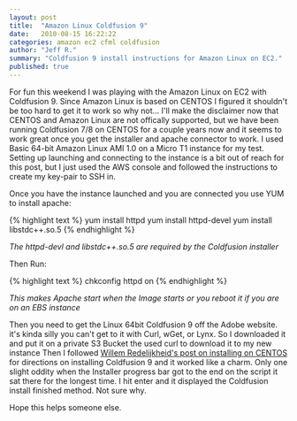 ```yaml
---
layout: post
title:  "Amazon Linux Coldfusion 9"
date:   2010-08-15 16:22:22
categories: amazon ec2 cfml coldfusion 
author: "Jeff R."
summary: "Coldfusion 9 install instructions for Amazon Linux on EC2."
published: true
---
```


For fun this weekend I was playing with the Amazon Linux on EC2  with Coldfusion 9.  Since Amazon Linux is based on CENTOS I figured it shouldn't be too hard to get it to work so why not...  I'll make the disclaimer now that CENTOS and Amazon Linux are not offically supported, but we have been running Coldfusion 7/8 on CENTOS for a couple years now and it seems to work great once you get the installer and apache connector to work.
I used Basic 64-bit Amazon Linux AMI 1.0 on a Micro T1 instance for my test.  Setting up launching and connecting to the instance is a bit out of reach for this post, but I just used the AWS console and followed the instructions to create my key-pair to SSH in.

Once you have the instance launched and you are connected you use YUM to install apache:

{% highlight  text %}
yum install httpd 
yum install httpd-devel
yum install libstdc++.so.5
{% endhighlight %}

*The httpd-devl and libstdc++.so.5 are required by the Coldfusion installer*

Then Run:

{% highlight  text %}
chkconfig httpd on
{% endhighlight %}

*This makes Apache start when the Image starts or you reboot it if you are on an EBS instance*

Then you need to get the Linux 64bit Coldfusion 9 off the Adobe website.  it's kinda silly you can't get to it with Curl, wGet, or Lynx.  So I downloaded it and put it on a private S3 Bucket the used curl to download it to my new instance
Then I followed [Willem Redelijkheid's post on installing on CENTOS](http://www.redelijkheid.com/blog/2010/4/1/adobe-coldfusion-9-on-centos-54-x64.html) for directions on installing Coldfusion 9 and it worked like a charm.  Only one slight oddity when the Installer progress bar got to the end on the script it sat there for the longest time.  I hit enter and it displayed the Coldfusion install finished method.  Not sure why.

Hope this helps someone else.  